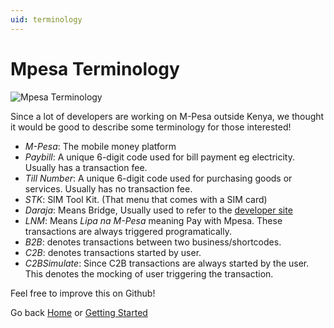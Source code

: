 ```yaml
---
uid: terminology
---
```

# Mpesa Terminology

![Mpesa Terminology](https://media.giphy.com/media/122kVpDEBF1pWE/giphy-downsized.gif)

Since a lot of developers are working on M-Pesa outside Kenya, we thought it would be good to describe some terminology for those interested!

- *M-Pesa*: The mobile money platform
- *Paybill*: A unique 6-digit code used for bill payment eg electricity. Usually has a transaction fee.
- *Till Number*: A unique 6-digit code used for purchasing goods or services. Usually has no transaction fee.
- *STK*: SIM Tool Kit. (That menu that comes with a SIM card)
- *Daraja*: Means Bridge, Usually used to refer to the [developer site](https://developer.safaricom.co.ke)
- *LNM*: Means _Lipa na M-Pesa_ meaning Pay with Mpesa. These transactions are always triggered programatically.
- *B2B*: denotes transactions between two business/shortcodes.
- *C2B*: denotes transactions started by user.
- *C2BSimulate*: Since C2B transactions are always started by the user. This denotes the mocking of user triggering the transaction.

Feel free to improve this on Github!

Go back [Home](xref:home) or [Getting Started](xref:getting-started)
